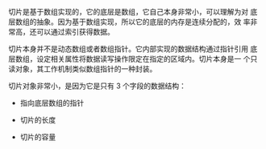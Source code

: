 切片是基于数组实现的，它的底层是数组，它自己本身非常小，可以理解为对 底层数组的抽象。因为基于数组实现，所以它的底层的内存是连续分配的，效 率非常高，还可以通过索引获得数据。

切片本身并不是动态数组或者数组指针。它内部实现的数据结构通过指针引用 底层数组，设定相关属性将数据读写操作限定在指定的区域内。切片本身是一 个只读对象，其工作机制类似数组指针的一种封装。

切片对象非常小，是因为它是只有 3 个字段的数据结构：

- 指向底层数组的指针 

- 切片的长度 

- 切片的容量